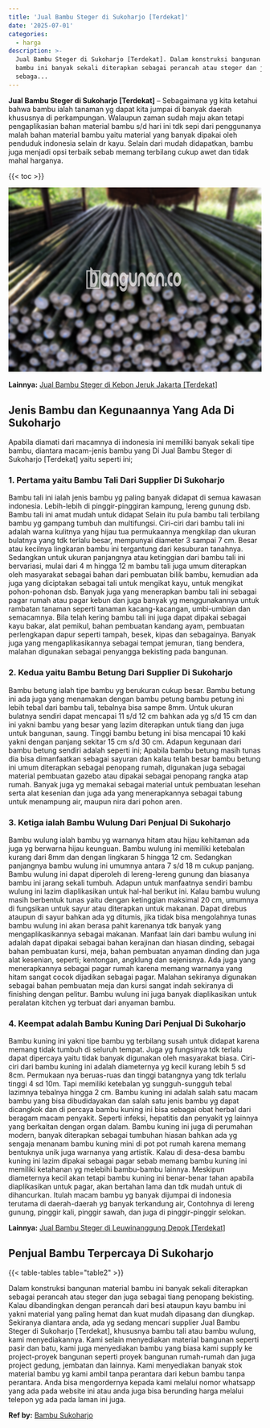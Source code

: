```yaml
---
title: 'Jual Bambu Steger di Sukoharjo [Terdekat]'
date: '2025-07-01'
categories:
  - harga
description: >-
  Jual Bambu Steger di Sukoharjo [Terdekat]. Dalam konstruksi bangunan material
  bambu ini banyak sekali diterapkan sebagai perancah atau steger dan juga
  sebaga...
---
```


**Jual Bambu Steger di Sukoharjo \[Terdekat\]** – Sebagaimana yg kita ketahui bahwa bambu ialah tanaman yg dapat kita jumpai di banyak daerah khususnya di perkampungan. Walaupun zaman sudah maju akan tetapi pengaplikasian bahan material bambu s/d hari ini tdk sepi dari penggunanya malah bahan material bambu yaitu material yang banyak dipakai oleh penduduk indonesia selain dr kayu. Selain dari mudah didapatkan, bambu juga menjadi opsi terbaik sebab memang terbilang cukup awet dan tidak mahal harganya.

{{< toc >}}

![Jual Bambu Steger di Sukoharjo [Terdekat]](/images/jual-bambu-tali-03.png)

**Lainnya:** [Jual Bambu Steger di Kebon Jeruk Jakarta \[Terdekat\]](https://bambu.bangunan.co/jual-bambu-steger-di-kebon-jeruk-jakarta-terdekat/)

## Jenis Bambu dan Kegunaannya Yang Ada Di Sukoharjo

Apabila diamati dari macamnya di indonesia ini memiliki banyak sekali tipe bambu, diantara macam-jenis bambu yang Di Jual Bambu Steger di Sukoharjo \[Terdekat\] yaitu seperti ini;

### 1\. Pertama yaitu Bambu Tali Dari Supplier Di Sukoharjo

Bambu tali ini ialah jenis bambu yg paling banyak didapat di semua kawasan indonesia. Lebih-lebih di pinggir-pinggiran kampung, lereng gunung dsb. Bambu tali ini amat mudah untuk didapat Selain itu pula bambu tali terbilang bambu yg gampang tumbuh dan multifungsi. Ciri-ciri dari bambu tali ini adalah warna kulitnya yang hijau tua permukaannya mengkilap dan ukuran bulatnya yang tdk terlalu besar, mempunyai diameter 3 sampai 7 cm. Besar atau kecilnya lingkaran bambu ini tergantung dari kesuburan tanahnya. Sedangkan untuk ukuran panjangnya atau ketinggian dari bambu tali ini bervariasi, mulai dari 4 m hingga 12 m bambu tali juga umum diterapkan oleh masyarakat sebagai bahan dari pembuatan bilik bambu, kemudian ada juga yang diciptakan sebagai tali untuk mengikat kayu, untuk mengikat pohon-pohonan dsb. Banyak juga yang menerapkan bambu tali ini sebagai pagar rumah atau pagar kebun dan juga banyak yg menggunakannya untuk rambatan tanaman seperti tanaman kacang-kacangan, umbi-umbian dan semacamnya. Bila telah kering bambu tali ini juga dapat dipakai sebagai kayu bakar, alat pemikul, bahan pembuatan kandang ayam, pembuatan perlengkapan dapur seperti tampah, besek, kipas dan sebagainya. Banyak juga yang mengaplikasikannya sebagai tempat jemuran, tiang bendera, malahan digunakan sebagai penyangga bekisting pada bangunan.

### 2\. Kedua yaitu Bambu Betung Dari Supplier Di Sukoharjo

Bambu betung ialah tipe bambu yg berukuran cukup besar. Bambu betung ini ada juga yang menamakan dengan bambu petung bambu petung ini lebih tebal dari bambu tali, tebalnya bisa sampe 8mm. Untuk ukuran bulatnya sendiri dapat mencapai 11 s/d 12 cm bahkan ada yg s/d 15 cm dan ini yakni bambu yang besar yang lazim diterapkan untuk tiang dan juga untuk bangunan, saung. Tinggi bambu betung ini bisa mencapai 10 kaki yakni dengan panjang sekitar 15 cm s/d 30 cm. Adapun kegunaan dari bambu betung sendiri adalah seperti ini; Apabila bambu betung masih tunas dia bisa dimanfaatkan sebagai sayuran dan kalau telah besar bambu betung ini umum diterapkan sebagai penopang rumah, digunakan juga sebagai material pembuatan gazebo atau dipakai sebagai penopang rangka atap rumah. Banyak juga yg memakai sebagai material untuk pembuatan lesehan serta alat kesenian dan juga ada yang menerapkannya sebagai tabung untuk menampung air, maupun nira dari pohon aren.

### 3\. Ketiga ialah Bambu Wulung Dari Penjual Di Sukoharjo

Bambu wulung ialah bambu yg warnanya hitam atau hijau kehitaman ada juga yg berwarna hijau keunguan. Bambu wulung ini memiliki ketebalan kurang dari 8mm dan dengan lingkaran 5 hingga 12 cm. Sedangkan panjangnya bambu wulung ini umumnya antara 7 s/d 18 m cukup panjang. Bambu wulung ini dapat diperoleh di lereng-lereng gunung dan biasanya bambu ini jarang sekali tumbuh. Adapun untuk manfaatnya sendiri bambu wulung ini lazim diaplikasikan untuk hal-hal berikut ini. Kalau bambu wulung masih berbentuk tunas yaitu dengan ketinggian maksimal 20 cm, umumnya di fungsikan untuk sayur atau diterapkan untuk makanan. Dapat direbus ataupun di sayur bahkan ada yg ditumis, jika tidak bisa mengolahnya tunas bambu wulung ini akan berasa pahit karenanya tdk banyak yang mengaplikasikannya sebagai makanan. Manfaat lain dari bambu wulung ini adalah dapat dipakai sebagai bahan kerajinan dan hiasan dinding, sebagai bahan pembuatan kursi, meja, bahan pembuatan anyaman dinding dan juga alat kesenian, seperti; kentongan, angklung dan sejenisnya. Ada juga yang menerapkannya sebagai pagar rumah karena memang warnanya yang hitam sangat cocok dijadikan sebagai pagar. Malahan sekiranya digunakan sebagai bahan pembuatan meja dan kursi sangat indah sekiranya di finishing dengan pelitur. Bambu wulung ini juga banyak diaplikasikan untuk peralatan kitchen yg terbuat dari anyaman bambu.

### 4\. Keempat adalah Bambu Kuning Dari Penjual Di Sukoharjo

Bambu kuning ini yakni tipe bambu yg terbilang susah untuk didapat karena memang tidak tumbuh di seluruh tempat. Juga yg fungsinya tdk terlalu dapat dipercaya yaitu tidak banyak digunakan oleh masyarakat biasa. Ciri-ciri dari bambu kuning ini adalah diameternya yg kecil kurang lebih 5 sd 8cm. Permukaan nya beruas-ruas dan tinggi batangnya yang tdk terlalu tinggi 4 sd 10m. Tapi memiliki ketebalan yg sungguh-sungguh tebal lazimnya tebalnya hingga 2 cm. Bambu kuning ini adalah salah satu macam bambu yang bisa dibudidayakan dan salah satu jenis bambu yg dapat dicangkok dan di percaya bambu kuning ini bisa sebagai obat herbal dari beragam macam penyakit. Seperti infeksi, hepatitis dan penyakit yg lainnya yang berkaitan dengan organ dalam. Bambu kuning ini juga di perumahan modern, banyak diterapkan sebagai tumbuhan hiasan bahkan ada yg sengaja menanam bambu kuning mini di pot pot rumah karena memang bentuknya unik juga warnanya yang artistik. Kalau di desa-desa bambu kuning ini lazim dipakai sebagai pagar sebab memang bambu kuning ini memiliki ketahanan yg melebihi bambu-bambu lainnya. Meskipun diameternya kecil akan tetapi bambu kuning ini benar-benar tahan apabila diaplikasikan untuk pagar, akan bertahan lama dan tdk mudah untuk di dihancurkan. Itulah macam bambu yg banyak dijumpai di indonesia terutama di daerah-daerah yg banyak terkandung air, Contohnya di lereng gunung, pinggir kali, pinggir sawah, dan juga di pinggir-pinggir selokan.

**Lainnya:** [Jual Bambu Steger di Leuwinanggung Depok \[Terdekat\]](https://bambu.bangunan.co/jual-bambu-steger-di-leuwinanggung-depok-terdekat/)

## Penjual Bambu Terpercaya Di Sukoharjo

{{< table-tables table="table2" >}}

Dalam konstruksi bangunan material bambu ini banyak sekali diterapkan sebagai perancah atau steger dan juga sebagai tiang penopang bekisting. Kalau dibandingkan dengan perancah dari besi ataupun kayu bambu ini yakni material yang paling hemat dan kuat mudah dipasang dan diungkap. Sekiranya diantara anda, ada yg sedang mencari supplier Jual Bambu Steger di Sukoharjo \[Terdekat\], khususnya bambu tali atau bambu wulung, kami menyediakannya. Kami selain menyediakan material bangunan seperti pasir dan batu, kami juga menyediakan bambu yang biasa kami supply ke project-proyek bangunan seperti proyek bangunan rumah-rumah dan juga project gedung, jembatan dan lainnya. Kami menyediakan banyak stok material bambu yg kami ambil tanpa perantara dari kebun bambu tanpa perantara. Anda bisa mengordernya kepada kami melalui nomor whatsapp yang ada pada website ini atau anda juga bisa berunding harga melalui telepon yg ada pada laman ini juga.

**Ref by:** [Bambu Sukoharjo](https://id.wikipedia.org/wiki/Bambu)
